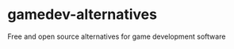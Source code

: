 gamedev-alternatives
====================

Free and open source alternatives for game development software
